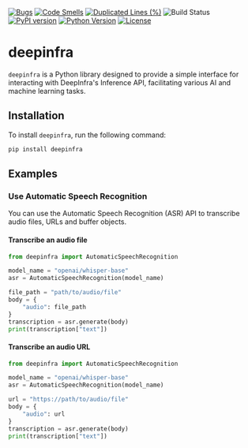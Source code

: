 [![Bugs](https://sonarcloud.io/api/project_badges/measure?project=ovuruska_deepinfra-python&metric=bugs)](https://sonarcloud.io/summary/new_code?id=ovuruska_deepinfra-python)
[![Code Smells](https://sonarcloud.io/api/project_badges/measure?project=ovuruska_deepinfra-python&metric=code_smells)](https://sonarcloud.io/summary/new_code?id=ovuruska_deepinfra-python)
[![Duplicated Lines (%)](https://sonarcloud.io/api/project_badges/measure?project=ovuruska_deepinfra-python&metric=duplicated_lines_density)](https://sonarcloud.io/summary/new_code?id=ovuruska_deepinfra-python)
![Build Status](https://github.com/ovuruska/deepinfra-python/actions/workflows/deploy.yaml/badge.svg)
[![PyPI version](https://badge.fury.io/py/deepinfra.svg)](https://pypi.org/project/deepinfra/)
[![Python Version](https://img.shields.io/pypi/pyversions/deepinfra.svg)](https://pypi.org/project/deepinfra/)
[![License](https://img.shields.io/github/license/ovuruska/deepinfra-python.svg)](LICENSE)

# deepinfra

`deepinfra` is a Python library designed to provide a simple interface for interacting with DeepInfra's Inference API, facilitating various AI and machine learning tasks.

## Installation

To install `deepinfra`, run the following command:

```bash
pip install deepinfra
```

## Examples

### Use Automatic Speech Recognition

You can use the Automatic Speech Recognition (ASR) API to transcribe audio files, URLs and buffer objects.
#### Transcribe an audio file

```python
from deepinfra import AutomaticSpeechRecognition

model_name = "openai/whisper-base"
asr = AutomaticSpeechRecognition(model_name)

file_path = "path/to/audio/file" 
body = {
    "audio": file_path
}
transcription = asr.generate(body)
print(transcription["text"])
```

#### Transcribe an audio URL

```python
from deepinfra import AutomaticSpeechRecognition

model_name = "openai/whisper-base"
asr = AutomaticSpeechRecognition(model_name)

url = "https://path/to/audio/file"
body = {
    "audio": url
}
transcription = asr.generate(body)
print(transcription["text"])
```


